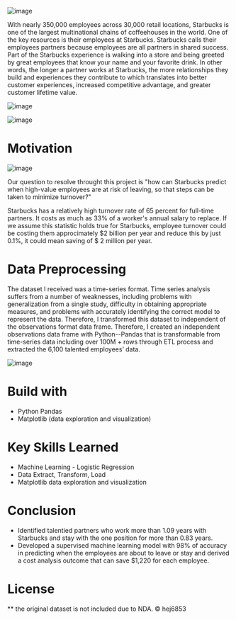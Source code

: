 ![image](https://user-images.githubusercontent.com/79428102/124813938-4550d080-df1a-11eb-80ab-116b81617092.png)

With nearly 350,000 employees across 30,000 retail locations, Starbucks is one of the largest multinational chains of coffeehouses in the world. One of the key resources is their employees at Starbucks. Starbucks calls their employees partners because employees are all partners in shared success. Part of the Starbucks experience is walking into a store and being greeted by great employees that know your name and your favorite drink. In other words, the longer a partner works at Starbucks, the more relationships they build and experiences they contribute to which translates into better customer experiences, increased competitive advantage, and greater customer lifetime value.

![image](https://user-images.githubusercontent.com/79428102/124819973-c3fd3c00-df21-11eb-92d7-eb48f9ee1562.png)

![image](https://user-images.githubusercontent.com/79428102/124820067-e0997400-df21-11eb-89f9-f600bf4d7306.png)


# Motivation
![image](https://user-images.githubusercontent.com/79428102/124814299-af697580-df1a-11eb-8841-0f20d43b01ea.png)

Our question to  resolve throught this project is "how can Starbucks predict when high-value employees are at risk of leaving, so that steps can be taken to minimize turnover?"

Starbucks has a relatively high turnover rate of 65 percent for full-time partners. It costs as much as 33% of a worker's annual salary to replace. If we assume this statistic holds true for Starbucks, employee turnover could be costing them approcimately $2 billion per year and reduce this by just 0.1%, it could mean saving of $ 2 million per year.

# Data Preprocessing
The dataset I received was a time-series format. Time series analysis suffers from a number of weaknesses, including problems with generalization from a single study, difficulty in obtaining appropriate measures, and problems with accurately identifying the correct model to represent the data. Therefore, I transformed this dataset to independent of the observations format data frame. Therefore, I created an independent observations data frame with Python--Pandas that is transformable from time-series data including over 100M + rows through ETL process and extracted the 6,100 talented employees’ data.

![image](https://user-images.githubusercontent.com/79428102/124820960-f8bdc300-df22-11eb-958a-f62aa154bac3.png)

# Build with
- Python Pandas 
- Matplotlib (data exploration and visualization)

# Key Skills Learned
- Machine Learning - Logistic Regression 
- Data Extract, Transform, Load
- Matplotlib data exploration and visualization

# Conclusion
- Identified talentied partners who work more than 1.09 years with Starbucks and stay with the one position for more than 0.83 years.
- Developed a supervised machine learning model with 98% of accuracy in predicting when the employees are about to leave or stay and derived a cost analysis outcome that can save $1,220 for each employee.

# License
** the original dataset is not included due to NDA.
© hej6853
